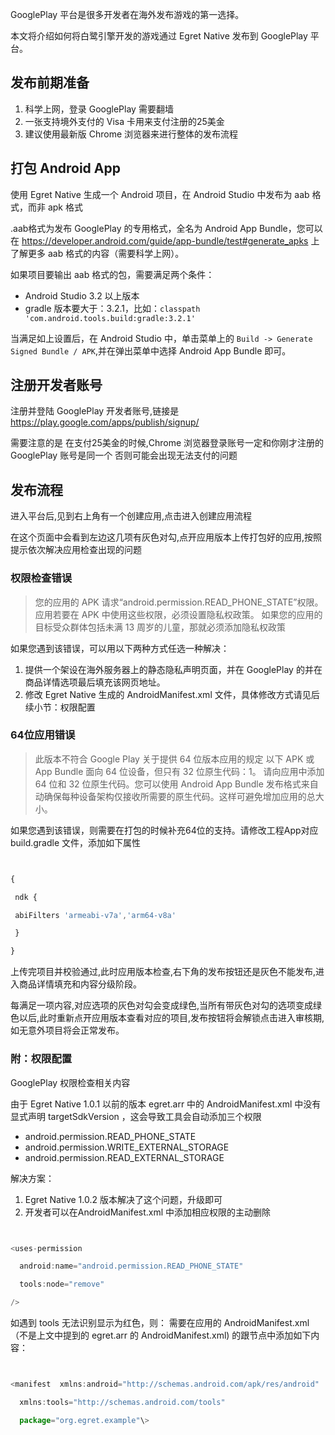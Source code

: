 GooglePlay 平台是很多开发者在海外发布游戏的第一选择。

本文将介绍如何将白鹭引擎开发的游戏通过 Egret Native 发布到 GooglePlay 平台。

## 发布前期准备[​](#发布前期准备 "发布前期准备的直接链接")

1.  科学上网，登录 GooglePlay 需要翻墙
2.  一张支持境外支付的 Visa 卡用来支付注册的25美金
3.  建议使用最新版 Chrome 浏览器来进行整体的发布流程

## 打包 Android App[​](#打包-android-app "打包 Android App的直接链接")

使用 Egret Native 生成一个 Android 项目，在 Android Studio 中发布为 aab 格式，而非 apk 格式

.aab格式为发布 GooglePlay 的专用格式，全名为 Android App Bundle，您可以在 https://developer.android.com/guide/app-bundle/test#generate_apks 上了解更多 aab 格式的内容（需要科学上网）。

如果项目要输出 aab 格式的包，需要满足两个条件：

- Android Studio 3.2 以上版本
- gradle 版本要大于：3.2.1，比如：`classpath 'com.android.tools.build:gradle:3.2.1'`

当满足如上设置后，在 Android Studio 中，单击菜单上的 `Build -> Generate Signed Bundle / APK`,并在弹出菜单中选择 Android App Bundle 即可。

## 注册开发者账号[​](#注册开发者账号 "注册开发者账号的直接链接")

注册并登陆 GooglePlay 开发者账号,链接是 https://play.google.com/apps/publish/signup/  

需要注意的是 在支付25美金的时候,Chrome 浏览器登录账号一定和你刚才注册的 GooglePlay 账号是同一个 否则可能会出现无法支付的问题

## 发布流程[​](#发布流程 "发布流程的直接链接")

进入平台后,见到右上角有一个创建应用,点击进入创建应用流程

在这个页面中会看到左边这几项有灰色对勾,点开应用版本上传打包好的应用,按照提示依次解决应用检查出现的问题

### 权限检查错误[​](#权限检查错误 "权限检查错误的直接链接")

> 您的应用的 APK 请求“android.permission.READ_PHONE_STATE”权限。应用若要在 APK 中使用这些权限，必须设置隐私权政策。 如果您的应用的目标受众群体包括未满 13 周岁的儿童，那就必须添加隐私权政策

如果您遇到该错误，可以用以下两种方式任选一种解决：

1.  提供一个架设在海外服务器上的静态隐私声明页面，并在 GooglePlay 的并在商品详情选项最后填充该网页地址。
2.  修改 Egret Native 生成的 AndroidManifest.xml 文件，具体修改方式请见后续小节：权限配置

### 64位应用错误[​](#64位应用错误 "64位应用错误的直接链接")

> 此版本不符合 Google Play 关于提供 64 位版本应用的规定 以下 APK 或 App Bundle 面向 64 位设备，但只有 32 位原生代码：1。 请向应用中添加 64 位和 32 位原生代码。您可以使用 Android App Bundle 发布格式来自动确保每种设备架构仅接收所需要的原生代码。这样可避免增加应用的总大小。

如果您遇到该错误，则需要在打包的时候补充64位的支持。请修改工程App对应build.gradle 文件，添加如下属性

```js


{

 ndk {

 abiFilters 'armeabi-v7a','arm64-v8a'

 }

}

```

上传完项目并校验通过,此时应用版本检查,右下角的发布按钮还是灰色不能发布,进入商品详情填充和内容分级阶段。

每满足一项内容,对应选项的灰色对勾会变成绿色,当所有带灰色对勾的选项变成绿色以后,此时重新点开应用版本查看对应的项目,发布按钮将会解锁点击进入审核期,如无意外项目将会正常发布。

### 附：权限配置[​](#附权限配置 "附：权限配置的直接链接")

GooglePlay 权限检查相关内容

由于 Egret Native 1.0.1 以前的版本 egret.arr 中的 AndroidManifest.xml 中没有显式声明 targetSdkVersion ，这会导致工具会自动添加三个权限

- android.permission.READ_PHONE_STATE
- android.permission.WRITE_EXTERNAL_STORAGE
- android.permission.READ_EXTERNAL_STORAGE

解决方案：

1.  Egret Native 1.0.2 版本解决了这个问题，升级即可
2.  开发者可以在AndroidManifest.xml 中添加相应权限的主动删除

```js


<uses-permission

  android:name="android.permission.READ_PHONE_STATE"

  tools:node="remove"  

/>

```

如遇到 tools 无法识别显示为红色，则： 需要在应用的 AndroidManifest.xml（不是上文中提到的 egret.arr 的 AndroidManifest.xml) 的跟节点中添加如下内容：

```js


<manifest  xmlns:android="http://schemas.android.com/apk/res/android"

  xmlns:tools="http://schemas.android.com/tools"

  package="org.egret.example"\>

```